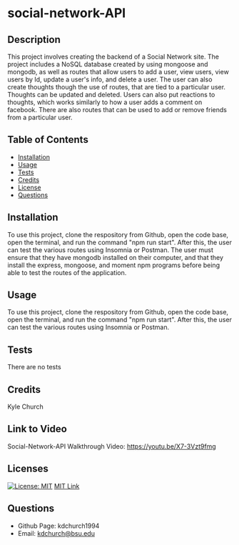 # social-network-API

## Description
  This project involves creating the backend of a Social Network site. The project includes a NoSQL database created by using mongoose and mongodb, as well as routes that allow users to add a user, view users, view users by Id, update a user's info, and delete a user. The user can also create thoughts though the use of routes, that are tied to a particular user. Thoughts can be updated and deleted. Users can also put reactions to thoughts, which works similarly to how a user adds a comment on facebook. There are also routes that can be used to add or remove friends from a particular user. 
  ## Table of Contents
  * [Installation](#installation)
  * [Usage](#usage)
  * [Tests](#tests)
  * [Credits](#credits)
  * [License](#licenses)
  * [Questions](#questions)
  
  ## Installation
  To use this project, clone the respository from Github, open the code base, open the terminal, and run the command "npm run start". After this, the user can test the various routes using Insomnia or Postman. The user must ensure that they have mongodb installed on their computer, and that they install the express, mongoose, and moment npm programs before being able to test the routes of the application. 
  
  ## Usage
  To use this project, clone the respository from Github, open the code base, open the terminal, and run the command "npm run start". After this, the user can test the various routes using Insomnia or Postman.

  ## Tests
  There are no tests
  
  ## Credits
  Kyle Church
  
  ## Link to Video
  Social-Network-API Walkthrough Video: https://youtu.be/X7-3Vzt9fmg

  ## Licenses
  
  [![License: MIT](https://img.shields.io/badge/License-MIT-yellow.svg)](https://opensource.org/licences/MIT)
  [MIT Link](https://opensource.org/licenses/MIT)

  ## Questions
  - Github Page: kdchurch1994
  - Email: kdchurch@bsu.edu
